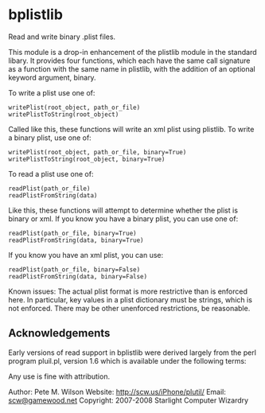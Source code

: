 bplistlib
=========
Read and write binary .plist files.

This module is a drop-in enhancement of the plistlib module in the standard
libary. It provides four functions, which each have the same call signature
as a function with the same name in plistlib, with the addition of an
optional keyword argument, binary.

To write a plist use one of:

    writePlist(root_object, path_or_file) 
    writePlistToString(root_object) 

Called like this, these functions will write an xml plist using plistlib.
To write a binary plist, use one of:

    writePlist(root_object, path_or_file, binary=True)
    writePlistToString(root_object, binary=True)

To read a plist use one of:

    readPlist(path_or_file)
    readPlistFromString(data)

Like this, these functions will attempt to determine whether the plist is
binary or xml. If you know you have a binary plist, you can use one of:

    readPlist(path_or_file, binary=True)
    readPlistFromString(data, binary=True)

If you know you have an xml plist, you can use:

    readPlist(path_or_file, binary=False)
    readPlistFromString(data, binary=False)


Known issues:
The actual plist format is more restrictive than is enforced here. In 
particular, key values in a plist dictionary must be strings, which is not 
enforced. There may be other unenforced restrictions, be reasonable.


Acknowledgements
----------------

Early versions of read support in bplistlib were derived largely from the 
perl program pluil.pl, version 1.6 which is available under the following 
terms: 

Any use is fine with attribution.

Author: Pete M. Wilson
Website: http://scw.us/iPhone/plutil/
Email: scw@gamewood.net
Copyright: 2007-2008 Starlight Computer Wizardry